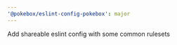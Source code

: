 ```yaml
---
'@pokebox/eslint-config-pokebox': major
---
```


Add shareable eslint config with some common rulesets
